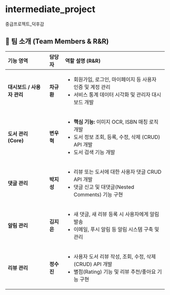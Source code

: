# intermediate_project
중급프로젝트_덕후감

## 👥 팀 소개 (Team Members & R&R)

| 기능 영역 | 담당자 | 역할 설명 (R&R) |
| :--- | :--- | :--- |
| **대시보드 / 사용자 관리** | **차규환** | <ul><li>회원가입, 로그인, 마이페이지 등 사용자 인증 및 계정 관리</li><li>서비스 통계 데이터 시각화 및 관리자 대시보드 개발</li></ul> |
| **도서 관리 (Core)** | **변우혁** | <ul><li>**핵심 기능:** 이미지 OCR, ISBN 매칭 로직 개발</li><li>도서 정보 조회, 등록, 수정, 삭제 (CRUD) API 개발</li><li>도서 검색 기능 개발</li></ul> |
| **댓글 관리** | **박지성** | <ul><li>리뷰 또는 도서에 대한 사용자 댓글 CRUD API 개발</li><li>댓글 신고 및 대댓글(Nested Comments) 기능 구현</li></ul> |
| **알림 관리** | **김지은** | <ul><li>새 댓글, 새 리뷰 등록 시 사용자에게 알림 발송</li><li>이메일, 푸시 알림 등 알림 시스템 구축 및 관리</li></ul> |
| **리뷰 관리** | **정수진** | <ul><li>사용자 도서 리뷰 작성, 조회, 수정, 삭제 (CRUD) API 개발</li><li>별점(Rating) 기능 및 리뷰 추천/좋아요 기능 구현</li></ul> |
